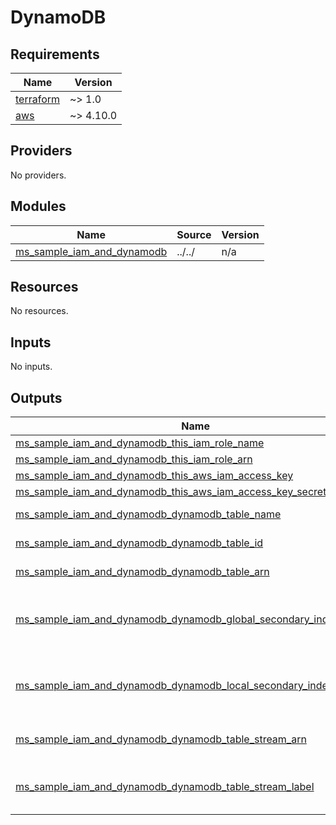 # DynamoDB

<!-- BEGINNING OF PRE-COMMIT-TERRAFORM DOCS HOOK -->
## Requirements

| Name | Version |
|------|---------|
| <a name="requirement_terraform"></a> [terraform](#requirement\_terraform) | ~> 1.0 |
| <a name="requirement_aws"></a> [aws](#requirement\_aws) | ~> 4.10.0 |

## Providers

No providers.

## Modules

| Name | Source | Version |
|------|--------|---------|
| <a name="module_ms_sample_iam_and_dynamodb"></a> [ms\_sample\_iam\_and\_dynamodb](#module\_ms\_sample\_iam\_and\_dynamodb) | ../../ | n/a |

## Resources

No resources.

## Inputs

No inputs.

## Outputs

| Name | Description |
|------|-------------|
| <a name="output_ms_sample_iam_and_dynamodb_this_iam_role_name"></a> [ms\_sample\_iam\_and\_dynamodb\_this\_iam\_role\_name](#output\_ms\_sample\_iam\_and\_dynamodb\_this\_iam\_role\_name) | n/a |
| <a name="output_ms_sample_iam_and_dynamodb_this_iam_role_arn"></a> [ms\_sample\_iam\_and\_dynamodb\_this\_iam\_role\_arn](#output\_ms\_sample\_iam\_and\_dynamodb\_this\_iam\_role\_arn) | n/a |
| <a name="output_ms_sample_iam_and_dynamodb_this_aws_iam_access_key"></a> [ms\_sample\_iam\_and\_dynamodb\_this\_aws\_iam\_access\_key](#output\_ms\_sample\_iam\_and\_dynamodb\_this\_aws\_iam\_access\_key) | n/a |
| <a name="output_ms_sample_iam_and_dynamodb_this_aws_iam_access_key_secret"></a> [ms\_sample\_iam\_and\_dynamodb\_this\_aws\_iam\_access\_key\_secret](#output\_ms\_sample\_iam\_and\_dynamodb\_this\_aws\_iam\_access\_key\_secret) | n/a |
| <a name="output_ms_sample_iam_and_dynamodb_dynamodb_table_name"></a> [ms\_sample\_iam\_and\_dynamodb\_dynamodb\_table\_name](#output\_ms\_sample\_iam\_and\_dynamodb\_dynamodb\_table\_name) | DynamoDB table name |
| <a name="output_ms_sample_iam_and_dynamodb_dynamodb_table_id"></a> [ms\_sample\_iam\_and\_dynamodb\_dynamodb\_table\_id](#output\_ms\_sample\_iam\_and\_dynamodb\_dynamodb\_table\_id) | DynamoDB table ID |
| <a name="output_ms_sample_iam_and_dynamodb_dynamodb_table_arn"></a> [ms\_sample\_iam\_and\_dynamodb\_dynamodb\_table\_arn](#output\_ms\_sample\_iam\_and\_dynamodb\_dynamodb\_table\_arn) | DynamoDB table ARN |
| <a name="output_ms_sample_iam_and_dynamodb_dynamodb_global_secondary_index_names"></a> [ms\_sample\_iam\_and\_dynamodb\_dynamodb\_global\_secondary\_index\_names](#output\_ms\_sample\_iam\_and\_dynamodb\_dynamodb\_global\_secondary\_index\_names) | DynamoDB globl secondary index names |
| <a name="output_ms_sample_iam_and_dynamodb_dynamodb_local_secondary_index_names"></a> [ms\_sample\_iam\_and\_dynamodb\_dynamodb\_local\_secondary\_index\_names](#output\_ms\_sample\_iam\_and\_dynamodb\_dynamodb\_local\_secondary\_index\_names) | DynamoDB local secondary index names |
| <a name="output_ms_sample_iam_and_dynamodb_dynamodb_table_stream_arn"></a> [ms\_sample\_iam\_and\_dynamodb\_dynamodb\_table\_stream\_arn](#output\_ms\_sample\_iam\_and\_dynamodb\_dynamodb\_table\_stream\_arn) | DynamoDB table stream ARN |
| <a name="output_ms_sample_iam_and_dynamodb_dynamodb_table_stream_label"></a> [ms\_sample\_iam\_and\_dynamodb\_dynamodb\_table\_stream\_label](#output\_ms\_sample\_iam\_and\_dynamodb\_dynamodb\_table\_stream\_label) | DynamoDB table stream label |

<!-- END OF PRE-COMMIT-TERRAFORM DOCS HOOK -->

